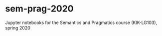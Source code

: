 # sem-prag-2020
Jupyter notebooks for the Semantics and Pragmatics course (KIK-LG103), spring 2020 
